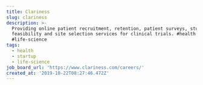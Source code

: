 ```yaml
---
title: Clariness
slug: clariness
description: >-
  Providing online patient recruitment, retention, patient surveys, study
  feasibility and site selection services for clinical trials. #health #startup
  #life-science
tags:
  - health
  - startup
  - life-science
job_board_url: 'https://www.clariness.com/careers/'
created_at: '2019-10-22T08:27:46.472Z'
---
```


